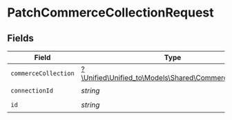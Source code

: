 # PatchCommerceCollectionRequest


## Fields

| Field                                                                                              | Type                                                                                               | Required                                                                                           | Description                                                                                        |
| -------------------------------------------------------------------------------------------------- | -------------------------------------------------------------------------------------------------- | -------------------------------------------------------------------------------------------------- | -------------------------------------------------------------------------------------------------- |
| `commerceCollection`                                                                               | [?\Unified\Unified_to\Models\Shared\CommerceCollection](../../Models/Shared/CommerceCollection.md) | :heavy_minus_sign:                                                                                 | A collection of items/products/services                                                            |
| `connectionId`                                                                                     | *string*                                                                                           | :heavy_check_mark:                                                                                 | ID of the connection                                                                               |
| `id`                                                                                               | *string*                                                                                           | :heavy_check_mark:                                                                                 | ID of the Collection                                                                               |